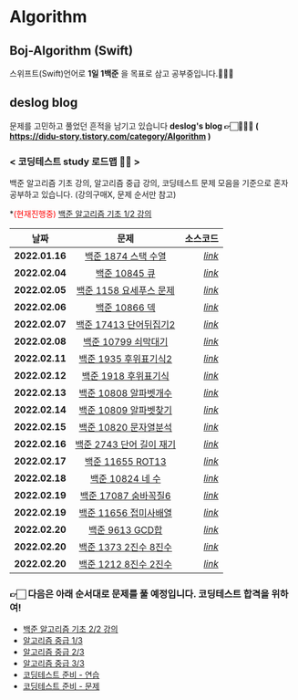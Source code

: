 # Algorithm
## Boj-Algorithm (Swift)
스위프트(Swift)언어로 **1일 1백준** 을 목표로 삼고 공부중입니다.👩🏻‍💻

## deslog blog
문제를 고민하고 풀었던 흔적을 남기고 있습니다 
**deslog's blog 👉🏻👩🏻‍💻 ( https://didu-story.tistory.com/category/Algorithm )**

### < 코딩테스트 study 로드맵 ✍🏻 >
백준 알고리즘 기초 강의, 알고리즘 중급 강의, 코딩테스트 문제 모음을 기준으로 혼자 공부하고 있습니다. (강의구매X, 문제 순서만 참고)

*<span style="color:red">(현재진행중)</span> [백준 알고리즘 기초 1/2 강의](https://code.plus/course/41)

| <center>날짜</center> |  <center>문제</center> |  <center>소스코드</center> |
|:--------|:--------:|--------:|
|**<center>2022.01.16</center>** | <center>[백준 1874 스택 수열](https://www.acmicpc.net/problem/1874) </center>|*[link](https://github.com/deslog/Algorithm/blob/main/Algorithm/Boj/10828_%EC%8A%A4%ED%83%9D(stack)/main.swift)* |
|**<center>2022.02.04</center>** | <center>[백준 10845 큐](https://www.acmicpc.net/problem/10845)</center> |*[link](https://github.com/deslog/Algorithm/blob/main/Algorithm/Boj/10845_%ED%81%90/main.swift)* |
|**<center>2022.02.05</center>** | <center>[백준 1158 요세푸스 문제](https://www.acmicpc.net/problem/1158) </center> |*[link](https://github.com/deslog/Algorithm/blob/main/Algorithm/Boj/1158_%EC%9A%94%EC%84%B8%ED%91%B8%EC%8A%A4%20%EB%AC%B8%EC%A0%9C/main.swift)* |
|**<center>2022.02.06</center>** | <center>[백준 10866 덱](https://www.acmicpc.net/problem/10866) </center> |*[link](https://github.com/deslog/Algorithm/blob/main/Algorithm/Boj/10866_%EB%8D%B1/main.swift)* |
|**<center>2022.02.07</center>** | <center>[백준 17413 단어뒤집기2](https://www.acmicpc.net/problem/17413) </center> |*[link](https://github.com/deslog/Algorithm/blob/main/Algorithm/Boj/17413_%EB%8B%A8%EC%96%B4%EB%92%A4%EC%A7%91%EA%B8%B02/main.swift)* |
|**<center>2022.02.08</center>** | <center>[백준 10799 쇠막대기](https://www.acmicpc.net/problem/10799) </center> |*[link](https://github.com/deslog/Algorithm/blob/main/Algorithm/Boj/10799_%EC%87%A0%EB%A7%89%EB%8C%80%EA%B8%B0/main.swift)* |
|**<center>2022.02.11</center>** | <center>[백준 1935 후위표기식2](https://www.acmicpc.net/problem/1935) </center> |*[link](https://github.com/deslog/Algorithm/blob/main/Algorithm/Boj/1935_%ED%9B%84%EC%9C%84%ED%91%9C%EA%B8%B0%EC%8B%9D2/main.swift)* |
|**<center>2022.02.12</center>** | <center>[백준 1918 후위표기식](https://www.acmicpc.net/problem/1918) </center> |*[link](https://github.com/deslog/Algorithm/blob/main/Algorithm/Boj/1918_%ED%9B%84%EC%9C%84%ED%91%9C%EA%B8%B0%EC%8B%9D/main.swift)* |
|**<center>2022.02.13</center>** | <center>[백준 10808 알파벳개수](https://www.acmicpc.net/problem/10808) </center> |*[link](https://github.com/deslog/Algorithm/blob/main/Algorithm/Boj/10808_%EC%95%8C%ED%8C%8C%EB%B2%B3%20%EA%B0%9C%EC%88%98/main.swift)* |
|**<center>2022.02.14</center>** | <center>[백준 10809 알파벳찾기](https://www.acmicpc.net/problem/10809) </center> |*[link](https://github.com/deslog/Algorithm/blob/main/Algorithm/Boj/10809_%EC%95%8C%ED%8C%8C%EB%B2%B3%20%EC%B0%BE%EA%B8%B0/main.swift)* |
|**<center>2022.02.15</center>** | <center>[백준 10820 문자열분석](https://www.acmicpc.net/problem/10820) </center> |*[link](https://github.com/deslog/Algorithm/blob/main/Algorithm/Boj/10820_%EB%AC%B8%EC%9E%90%EC%97%B4%20%EB%B6%84%EC%84%9D/main.swift)* |
|**<center>2022.02.16</center>** | <center>[백준 2743 단어 길이 재기](https://www.acmicpc.net/problem/2743) </center> |*[link](https://github.com/deslog/Algorithm/blob/main/Algorithm/Boj/2743_%EB%8B%A8%EC%96%B4%20%EA%B8%B8%EC%9D%B4%20%EC%9E%AC%EA%B8%B0/main.swift)* |
|**<center>2022.02.17</center>** | <center>[백준 11655 ROT13](https://www.acmicpc.net/problem/11655) </center> |*[link](https://github.com/deslog/Algorithm/blob/main/Algorithm/Boj/11655_ROT13/main.swift)* |
|**<center>2022.02.18</center>** | <center>[백준 10824 네 수](https://www.acmicpc.net/problem/10824) </center> |*[link](https://github.com/deslog/Algorithm/blob/main/Algorithm/Boj/10824_%EB%84%A4%20%EC%88%98/main.swift)* |
|**<center>2022.02.19</center>** | <center>[백준 17087 숨바꼭질6](https://www.acmicpc.net/problem/17087) </center> |*[link](https://github.com/deslog/Algorithm/blob/main/Algorithm/Boj/17087_%EC%88%A8%EB%B0%94%EA%BC%AD%EC%A7%886/main.swift)* |
|**<center>2022.02.19</center>** | <center>[백준 11656 접미사배열](https://www.acmicpc.net/problem/11656) </center> |*[link](https://github.com/deslog/Algorithm/blob/main/Algorithm/Boj/11656_%EC%A0%91%EB%AF%B8%EC%82%AC%20%EB%B0%B0%EC%97%B4/main.swift)* |
|**<center>2022.02.20</center>** | <center>[백준 9613 GCD합](https://www.acmicpc.net/problem/9613) </center> |*[link](https://github.com/deslog/Algorithm/blob/main/Algorithm/Boj/9613_GCD%ED%95%A9/main.swift)* |
|**<center>2022.02.20</center>** | <center>[백준 1373 2진수 8진수](https://www.acmicpc.net/problem/1373) </center> |*[link](https://github.com/deslog/Algorithm/blob/main/Algorithm/Boj/1373_2%EC%A7%84%EC%88%98%208%EC%A7%84%EC%88%98/main.swift)* |
|**<center>2022.02.20</center>** | <center>[백준 1212 8진수 2진수](https://www.acmicpc.net/problem/1212) </center> |*[link](https://github.com/deslog/Algorithm/blob/main/Algorithm/Boj/1212_8%EC%A7%84%EC%88%98%202%EC%A7%84%EC%88%98/main.swift)* |



### 👉🏻 다음은 아래 순서대로 문제를 풀 예정입니다. 코딩테스트 합격을 위하여!
* [백준 알고리즘 기초 2/2 강의](https://code.plus/course/42)
* [알고리즘 중급 1/3](https://code.plus/course/43)
* [알고리즘 중급 2/3](https://code.plus/course/44)
* [알고리즘 중급 3/3](https://code.plus/course/45)
* [코딩테스트 준비 - 연습](https://code.plus/course/52)
* [코딩테스트 준비 - 문제](https://code.plus/course/53)


